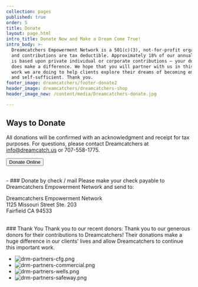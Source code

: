 ```yaml
---
collection: pages
published: true
order: 5
title: Donate
layout: page.html
intro_title: Donate Now and Make a Dream Come True!
intro_body: >-
  Dreamcatchers Empowerment Network is a 501(c)(3), not-for-profit organization,
  and contributions are tax deductible. Approximately 18% of our annual budget
  is based upon private individual or corporate contributions – your donation
  does make a difference. We hope that you will partner with us in this great
  work we are doing to help clients explore their dreams of becoming employed
  and self-sufficient. Thank you.
footer_image: dreamcatchers/footer-donate2
header_image: dreamcatchers/dreamcatchers-shop
header_image_new: /content/media/Dreamcatchers-donate.jpg

---
```

## Ways to Donate
All donations will be confirmed with an acknowledgment and receipt for tax purposes. For questions, please contact Dreamcatchers at [info@dreamcatch.us](mailto:info@dreamcatch.us) or 707-558-1775.

<a href='https://dreamcatch.networkforgood.com/projects/68307-dreamcatchers' target='_blank' class='mt-2'><button>Donate Online</button></a>

<br>
- ### Donate by check / mail
  Please make your check payable to Dreamcatchers Empowerment Network and send to: 
  
  Dreamcatchers Empowerment Network<br>
  1125 Missouri Street Ste. 203<br>
  Fairfield CA 94533
  
<br>
### Thank You
Thank you to our recent donors: Thank you to our generous donors for their contributions to Dreamcatchers! Their donations make a huge difference in our clients’ lives and allow Dreamcatchers to continue this important work.

 - ![drm-partners-cfg.png](/content/media/drm-partners-cfg.png)
 - ![drm-partners-commercial.png](/content/media/drm-partners-commercial.png)
 - ![drm-partners-wells.png](/content/media/drm-partners-wells.png)
 - ![drm-partners-safeway.png](/content/media/drm-partners-safeway.png)
